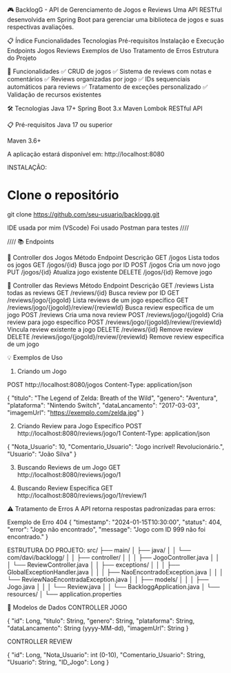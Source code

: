 🎮 BacklogG - API de Gerenciamento de Jogos e Reviews
Uma API RESTful desenvolvida em Spring Boot para gerenciar uma biblioteca de jogos e suas respectivas avaliações.

📋 Índice
Funcionalidades
Tecnologias
Pré-requisitos
Instalação e Execução
Endpoints
Jogos
Reviews
Exemplos de Uso
Tratamento de Erros
Estrutura do Projeto

🚀 Funcionalidades
✅ CRUD de jogos
✅ Sistema de reviews com notas e comentários
✅ Reviews organizadas por jogo
✅ IDs sequenciais automáticos para reviews
✅ Tratamento de exceções personalizado
✅ Validação de recursos existentes

🛠 Tecnologias
Java 17+
Spring Boot 3.x
Maven
Lombok
RESTful API

📋 Pré-requisitos
Java 17 ou superior

Maven 3.6+

A aplicação estará disponível em: http://localhost:8080

INSTALAÇÃO:

# Clone o repositório
git clone https://github.com/seu-usuario/backlogg.git

IDE usada por mim (VScode)
Foi usado Postman para testes
////

////
📚 Endpoints

🎯 Controller dos Jogos
Método	Endpoint	Descrição
GET	/jogos	Lista todos os jogos
GET	/jogos/{id}	Busca jogo por ID
POST	/jogos	Cria um novo jogo
PUT	/jogos/{id}	Atualiza jogo existente
DELETE	/jogos/{id}	Remove jogo

📝 Controller das Reviews
Método	Endpoint	Descrição
GET	/reviews	Lista todas as reviews
GET	/reviews/{id}	Busca review por ID
GET	/reviews/jogo/{jogoId}	Lista reviews de um jogo específico
GET	/reviews/jogo/{jogoId}/review/{reviewId}	Busca review específica de um jogo
POST	/reviews	Cria uma nova review
POST	/reviews/jogo/{jogoId}	Cria review para jogo específico
POST	/reviews/jogo/{jogoId}/review/{reviewId}	Vincula review existente a jogo
DELETE	/reviews/{id}	Remove review
DELETE	/reviews/jogo/{jogoId}/review/{reviewId}	Remove review específica de um jogo

💡 Exemplos de Uso
1. Criando um Jogo

POST http://localhost:8080/jogos
Content-Type: application/json

{
    "titulo": "The Legend of Zelda: Breath of the Wild",
    "genero": "Aventura",
    "plataforma": "Nintendo Switch",
    "dataLancamento": "2017-03-03",
    "imagemUrl": "https://exemplo.com/zelda.jpg"
}

2. Criando Review para Jogo Específico
POST http://localhost:8080/reviews/jogo/1
Content-Type: application/json

{
    "Nota_Usuario": 10,
    "Comentario_Usuario": "Jogo incrível! Revolucionário.",
    "Usuario": "João Silva"
}

3. Buscando Reviews de um Jogo
GET http://localhost:8080/reviews/jogo/1

4. Buscando Review Específica
GET http://localhost:8080/reviews/jogo/1/review/1


⚠️ Tratamento de Erros
A API retorna respostas padronizadas para erros:

Exemplo de Erro 404
{
    "timestamp": "2024-01-15T10:30:00",
    "status": 404,
    "error": "Jogo não encontrado",
    "message": "Jogo com ID 999 não foi encontrado."
}

ESTRUTURA DO PROJETO: 
src/
├── main/
│   ├── java/
│   │   └── com/davi/backlogg/
│   │       ├── controller/
│   │       │   ├── JogoController.java
│   │       │   └── ReviewController.java
│   │       ├── exceptions/
│   │       │   ├── GlobalExceptionHandler.java
│   │       │   ├── NaoEncontradoException.java
│   │       │   └── ReviewNaoEncontradaException.java
│   │       ├── models/
│   │       │   ├── Jogo.java
│   │       │   └── Review.java
│   │       └── BackloggApplication.java
│   └── resources/
│       └── application.properties

🔧 Modelos de Dados
CONTROLLER JOGO

{
    "id": Long,
    "titulo": String,
    "genero": String,
    "plataforma": String,
    "dataLancamento": String (yyyy-MM-dd),
    "imagemUrl": String
}

CONTROLLER REVIEW

{
    "id": Long,
    "Nota_Usuario": int (0-10),
    "Comentario_Usuario": String,
    "Usuario": String,
    "ID_Jogo": Long
}
